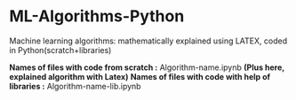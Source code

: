 # ML-Algorithms-Python
Machine learning algorithms: mathematically explained using LATEX, coded in Python(scratch+libraries)


<b>Names of files with code from scratch :</b> Algorithm-name.ipynb <b>(Plus here, explained algorithm with Latex)</b>
<b>Names of files with code with help of libraries :</b> Algorithm-name-lib.ipynb
